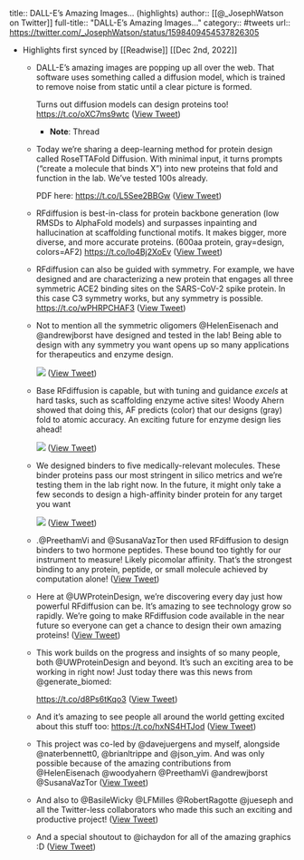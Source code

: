 title:: DALL-E’s Amazing Images... (highlights)
author:: [[@_JosephWatson on Twitter]]
full-title:: "DALL-E’s Amazing Images..."
category:: #tweets
url:: https://twitter.com/_JosephWatson/status/1598409454537826305

- Highlights first synced by [[Readwise]] [[Dec 2nd, 2022]]
	- DALL-E’s amazing images are popping up all over the web. That software uses something called a diffusion model, which is trained to remove noise from static until a clear picture is formed.
	  
	  Turns out diffusion models can design proteins too! https://t.co/oXC7ms9wtc ([View Tweet](https://twitter.com/_JosephWatson/status/1598409454537826305))
		- **Note**: Thread
	- Today we’re sharing a deep-learning method for protein design called RoseTTAFold Diffusion. With minimal input, it turns prompts (“create a molecule that binds X”) into new proteins that fold and function in the lab. We’ve tested 100s already.
	  
	  PDF here: https://t.co/L5See2BBGw ([View Tweet](https://twitter.com/_JosephWatson/status/1598409457855496192))
	- RFdiffusion is best-in-class for protein backbone generation (low RMSDs to AlphaFold models) and surpasses inpainting and hallucination at scaffolding functional motifs. It makes bigger, more diverse, and more accurate proteins. (600aa protein, gray=design, colors=AF2) https://t.co/lo4Bj2XoEv ([View Tweet](https://twitter.com/_JosephWatson/status/1598409475404484608))
	- RFdiffusion can also be guided with symmetry. For example, we have designed and are characterizing a new protein that engages all three symmetric ACE2 binding sites on the SARS-CoV-2 spike protein. In this case C3 symmetry works, but any symmetry is possible. https://t.co/wPHRPCHAF3 ([View Tweet](https://twitter.com/_JosephWatson/status/1598409511727157248))
	- Not to mention all the symmetric oligomers @HelenEisenach and @andrewjborst have designed and tested in the lab! Being able to design with any symmetry you want opens up so many applications for therapeutics and enzyme design. 
	  
	  ![](https://pbs.twimg.com/media/Fi6vaEGaAAI4YRd.jpg) ([View Tweet](https://twitter.com/_JosephWatson/status/1598409520803643392))
	- Base RFdiffusion is capable, but with tuning and guidance *excels* at hard tasks, such as scaffolding enzyme active sites! Woody Ahern showed that doing this, AF predicts (color) that our designs (gray) fold to atomic accuracy.  An exciting future for enzyme design lies ahead! 
	  
	  ![](https://pbs.twimg.com/media/Fi6vguKacAAuzMW.jpg) ([View Tweet](https://twitter.com/_JosephWatson/status/1598409527866822656))
	- We designed binders to five medically-relevant molecules. These binder proteins pass our most stringent in silico metrics and we’re testing them in the lab right now. In the future, it might only take a few seconds to design a high-affinity binder protein for any target you want 
	  
	  ![](https://pbs.twimg.com/media/Fi6vk-hakAAg5Ft.jpg) ([View Tweet](https://twitter.com/_JosephWatson/status/1598409533629816832))
	- .@PreethamVi and @SusanaVazTor then used RFdiffusion to design binders to two hormone peptides. These bound too tightly for our instrument to measure! Likely picomolar affinity. That’s the strongest binding to any protein, peptide, or small molecule achieved by computation alone! ([View Tweet](https://twitter.com/_JosephWatson/status/1598409535819243520))
	- Here at @UWProteinDesign, we’re discovering every day just how powerful RFdiffusion can be. It’s amazing to see technology grow so rapidly. We’re going to make RFdiffusion code available in the near future so everyone can get a chance to design their own amazing proteins! ([View Tweet](https://twitter.com/_JosephWatson/status/1598409537371131905))
	- This work builds on the progress and insights of so many people, both @UWProteinDesign and beyond. It’s such an exciting area to be working in right now! Just today there was this news from @generate_biomed:
	  
	  https://t.co/d8Ps6tKqo3 ([View Tweet](https://twitter.com/_JosephWatson/status/1598409539283750913))
	- And it’s amazing to see people all around the world getting excited about this stuff too:
	  https://t.co/hxNS4HTJod ([View Tweet](https://twitter.com/_JosephWatson/status/1598409541108256769))
	- This project was co-led by @davejuergens and myself, alongside @naterbennett0, @brianltrippe and @json_yim. And was only possible because of the amazing contributions from @HelenEisenach @woodyahern @PreethamVi @andrewjborst @SusanaVazTor ([View Tweet](https://twitter.com/_JosephWatson/status/1598411449453641728))
	- And also to @BasileWicky @LFMilles @RobertRagotte @jueseph and all the Twitter-less collaborators who made this such an exciting and productive project! ([View Tweet](https://twitter.com/_JosephWatson/status/1598411451022340097))
	- And a special shoutout to @ichaydon for all of the amazing graphics :D ([View Tweet](https://twitter.com/_JosephWatson/status/1598411452721041408))
